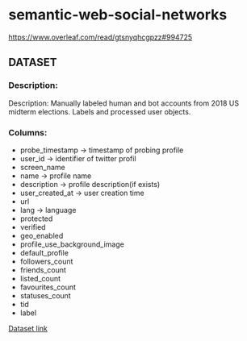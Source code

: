 # semantic-web-social-networks

https://www.overleaf.com/read/gtsnyqhcgpzz#994725

## DATASET

### Description:

Description: Manually labeled human and bot accounts from 2018 US midterm elections. Labels and processed user objects.

### Columns:

- probe_timestamp -> timestamp of probing profile
- user_id -> identifier of twitter profil
- screen_name
- name -> profile name
- description -> profile description(if exists)
- user_created_at -> user creation time
- url
- lang -> language
- protected
- verified
- geo_enabled
- profile_use_background_image
- default_profile
- followers_count
- friends_count
- listed_count
- favourites_count
- statuses_count
- tid
- label

[Dataset link](https://botometer.osome.iu.edu/bot-repository/datasets.html)

